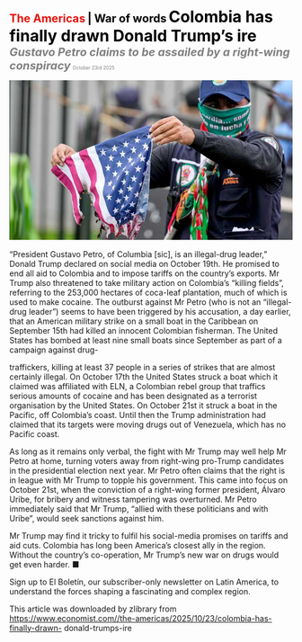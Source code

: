 <span style="color:#E3120B; font-size:14.9pt; font-weight:bold;">The Americas</span> <span style="color:#000000; font-size:14.9pt; font-weight:bold;">| War of words</span>
<span style="color:#000000; font-size:21.0pt; font-weight:bold;">Colombia has finally drawn Donald Trump’s ire</span>
<span style="color:#808080; font-size:14.9pt; font-weight:bold; font-style:italic;">Gustavo Petro claims to be assailed by a right-wing conspiracy</span>
<span style="color:#808080; font-size:6.2pt;">October 23rd 2025</span>

![](../images/020_Colombia_has_finally_drawn_Donald_Trumps_ire/p0085_img01.jpeg)

“President Gustavo Petro, of Columbia [sic], is an illegal-drug leader,” Donald Trump declared on social media on October 19th. He promised to end all aid to Colombia and to impose tariffs on the country’s exports. Mr Trump also threatened to take military action on Colombia’s “killing fields”, referring to the 253,000 hectares of coca-leaf plantation, much of which is used to make cocaine. The outburst against Mr Petro (who is not an “illegal-drug leader”) seems to have been triggered by his accusation, a day earlier, that an American military strike on a small boat in the Caribbean on September 15th had killed an innocent Colombian fisherman. The United States has bombed at least nine small boats since September as part of a campaign against drug-

traffickers, killing at least 37 people in a series of strikes that are almost certainly illegal. On October 17th the United States struck a boat which it claimed was affiliated with ELN, a Colombian rebel group that traffics serious amounts of cocaine and has been designated as a terrorist organisation by the United States. On October 21st it struck a boat in the Pacific, off Colombia’s coast. Until then the Trump administration had claimed that its targets were moving drugs out of Venezuela, which has no Pacific coast.

As long as it remains only verbal, the fight with Mr Trump may well help Mr Petro at home, turning voters away from right-wing pro-Trump candidates in the presidential election next year. Mr Petro often claims that the right is in league with Mr Trump to topple his government. This came into focus on October 21st, when the conviction of a right-wing former president, Álvaro Uribe, for bribery and witness tampering was overturned. Mr Petro immediately said that Mr Trump, “allied with these politicians and with Uribe”, would seek sanctions against him.

Mr Trump may find it tricky to fulfil his social-media promises on tariffs and aid cuts. Colombia has long been America’s closest ally in the region. Without the country’s co-operation, Mr Trump’s new war on drugs would get even harder. ■

Sign up to El Boletín, our subscriber-only newsletter on Latin America, to understand the forces shaping a fascinating and complex region.

This article was downloaded by zlibrary from https://www.economist.com//the-americas/2025/10/23/colombia-has-finally-drawn- donald-trumps-ire